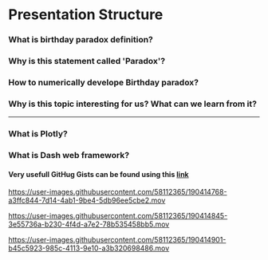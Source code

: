 
# Presentation Structure

### What is birthday paradox definition?

### Why is this statement called 'Paradox'?

### How to numerically develope Birthday paradox?

### Why is this topic interesting for us? What can we learn from it?

***

### What is Plotly?

### What is Dash web framework?

#### Very usefull GitHug Gists can be found using this [link](https://gist.github.com/milanzmitrovic/134bfc31a3a9540bf2b4f14ceeac56f9)






https://user-images.githubusercontent.com/58112365/190414768-a3ffc844-7d14-4ab1-9be4-5db96ee5cbe2.mov




https://user-images.githubusercontent.com/58112365/190414845-3e55736a-b230-4f4d-a7e2-78b535458bb5.mov



https://user-images.githubusercontent.com/58112365/190414901-b45c5923-985c-4113-9e10-a3b320698486.mov


